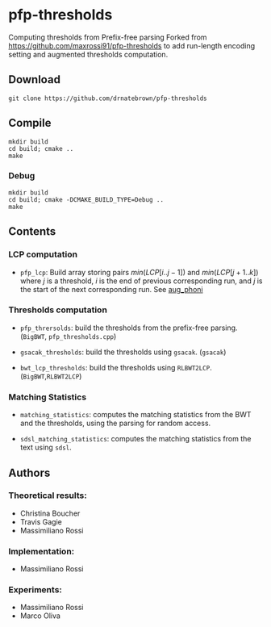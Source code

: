 # pfp-thresholds
Computing thresholds from Prefix-free parsing
Forked from https://github.com/maxrossi91/pfp-thresholds to add run-length encoding setting and augmented thresholds computation.

## Download

```console
git clone https://github.com/drnatebrown/pfp-thresholds
```

## Compile

```console
mkdir build
cd build; cmake ..
make
```

### Debug

```console
mkdir build
cd build; cmake -DCMAKE_BUILD_TYPE=Debug ..
make
```

## Contents

### LCP computation

* `pfp_lcp`: Build array storing pairs $min(LCP[i..j-1])$ and $min(LCP[j+1..k])$ where $j$ is a threshold, $i$ is the end of previous corresponding run, and $j$ is the start of the next corresponding run. See [aug_phoni](https://github.com/drnatebrown/aug_phoni)

### Thresholds computation

* `pfp_thrersolds`: build the thresholds from the prefix-free parsing. (`BigBWT`, `pfp_thresholds.cpp`)

* `gsacak_thresholds`: build the thresholds using `gsacak`. (`gsacak`)

* `bwt_lcp_thresholds`: build the thresholds using `RLBWT2LCP`. (`BigBWT`,`RLBWT2LCP`)

### Matching Statistics

* `matching_statistics`: computes the matching statistics from the BWT and the thresholds, using the parsing for random access.

* `sdsl_matching_statistics`: computes the matching statistics from the text using `sdsl`.

## Authors 

### Theoretical results:

* Christina Boucher
* Travis Gagie
* Massimiliano Rossi

### Implementation:

* Massimiliano Rossi

### Experiments:

* Massimiliano Rossi
* Marco Oliva
